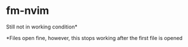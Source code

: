# fm-nvim
Still not in working condition*

*Files open fine, however, this stops working after the first file is opened
